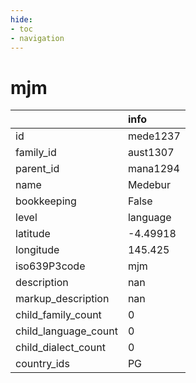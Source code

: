 ```yaml
---
hide:
- toc
- navigation
---
```

# mjm
|                      | info     |
|:---------------------|:---------|
| id                   | mede1237 |
| family_id            | aust1307 |
| parent_id            | mana1294 |
| name                 | Medebur  |
| bookkeeping          | False    |
| level                | language |
| latitude             | -4.49918 |
| longitude            | 145.425  |
| iso639P3code         | mjm      |
| description          | nan      |
| markup_description   | nan      |
| child_family_count   | 0        |
| child_language_count | 0        |
| child_dialect_count  | 0        |
| country_ids          | PG       |